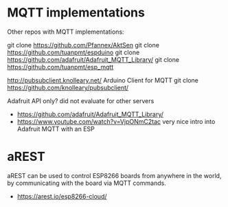 # MQTT implementations

Other repos with MQTT implementations:

git clone https://github.com/Pfannex/AktSen
git clone https://github.com/tuanpmt/espduino
git clone https://github.com/adafruit/Adafruit_MQTT_Library/
git clone https://github.com/tuanpmt/esp_mqtt

http://pubsubclient.knolleary.net/
Arduino Client for MQTT
git clone https://github.com/knolleary/pubsubclient/

Adafruit API only? did not evaluate for other servers
* https://github.com/adafruit/Adafruit_MQTT_Library/
* https://www.youtube.com/watch?v=VjpONmC2tac very nice intro into Adafruit MQTT with an ESP

# aREST

aREST can be used to control ESP8266 boards from anywhere in the world, by communicating with the board via MQTT commands.

* https://arest.io/esp8266-cloud/

